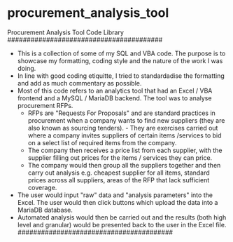 # procurement_analysis_tool
Procurement Analysis Tool Code Library
########################################
- This is a collection of some of my SQL and VBA code. The purpose is to showcase my formatting, coding style and the nature of the work I was doing.
- In line with good coding etiquitte, I tried to standardadise the formatting and add as much commentary as possible.
- Most of this code refers to an analytics tool that had an Excel / VBA frontend and a MySQL / MariaDB backend. The tool was to analyse procurement RFPs.
  - RFPs are "Requests For Proposals" and are standard practices in procurement when a company wants to find new suppliers (they are also known as sourcing tenders).   - They are exercises carried out where a company invites suppliers of certain items /services to bid on a select list of required items from the company.
  - The company then receives a price list from each supplier, with the supplier filling out prices for the items / services they can price.
  - The company would then group all the suppliers together and then carry out analysis e.g. cheapest supplier for all items, standard prices across all suppliers, areas of the RFP that lack sufficient coverage.
- The user would input "raw" data and "analysis parameters" into the Excel. The user would then click buttons which upload the data into a MariaDB database. 
- Automated analysis would then be carried out and the results (both high level and granular) would be presented back to the user in the Excel file.
########################################
